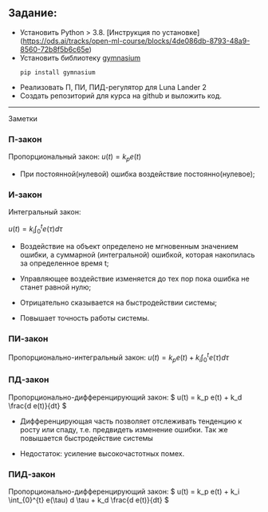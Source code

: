 ## Задание: 
- Установить Python > 3.8. [Инструкция по установке] (https://ods.ai/tracks/open-ml-course/blocks/4de086db-8793-48a9-8560-72b8f5b6c65e)
- Установить библиотеку [gymnasium](https://www.gymlibrary.dev/environments/box2d/lunar_lander/)
  ```
  pip install gymnasium
  ```
- Реализовать П, ПИ, ПИД-регулятор для Luna Lander 2
- Создать репозиторий для курса на github и выложить код.


-----

Заметки

### П-закон

Пропорциональный закон:
$` u(t) = k_p e(t) `$

- При постоянной(нулевой) ошибка воздействие постоянно(нулевое);


### И-закон
Интегральный закон:

$` u(t) = k_i \int_{0}^{t} e(\tau) d \tau `$


- Воздействие на объект определено не мгновенным значением ошибки, а суммарной (интегральной) ошибкой, которая накопилась за определенное время t;

- Управляющее воздействие изменяется до тех пор пока ошибка не станет равной нулю;

- Отрицательно сказывается на быстродействии системы;

- Повышает точность работы системы.

### ПИ-закон
Пропорционально-интегральный закон:
$` u(t) = k_p e(t) + k_i \int_{0}^{t} e(\tau) d \tau `$

### ПД-закон
Пропорционально-дифференцирующий закон:
$` u(t) = k_p e(t) + k_d \frac{d e(t)}{dt} `$

- Дифференцирующая часть позволяет отслеживать тенденцию к росту или спаду, т.е. предвидеть изменение ошибки. Так же повышается быстродействие системы

- Недостаток: усиление высокочастотных помех.

### ПИД-закон
Пропорционально-дифференцирующий закон:
$` u(t) = k_p e(t) + k_i \int_{0}^{t} e(\tau) d \tau + k_d \frac{d e(t)}{dt} `$
